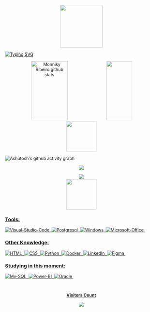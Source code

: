 
<div align = "center">
  <img height = "140px" src = "https://user-images.githubusercontent.com/92947069/183311882-d6cec5b0-18e8-48cf-a551-098f295fbce5.gif" >
</div>

  
[![Typing SVG](https://readme-typing-svg.herokuapp.com/?color=ffc1d5&size=35&center=true&vCenter=true&width=1000&lines=HELLO,+MY+NAME+is+Monniky+Ribeiro;I'm+27+years+old;I+am+from+Brasília,+DF;I'm+a+database+student;Be+Welcome!+:%29)](https://git.io/typing-svg)


<div align="center">  
  <img width="49%" height="195px" src="https://github-readme-stats.vercel.app/api?username=monnikys&show_icons=true&count_private=true&hide_border=true&title_color=fc6998&icon_color=fc6998&text_color=fc6998&bg_color=ffc1d5" alt="Monniky Ribeiro github stats" /> 
  <img width="41%" height="195px" src="https://github-readme-stats.vercel.app/api/top-langs/?username=monnikys&layout=compact&hide_border=true&title_color=fc6998&text_color=fc6998&bg_color=ffc1d5" />
</div>

<div align="center">  
 <img height = "100px" src="https://user-images.githubusercontent.com/92947069/183308602-5b5810ac-0990-45e6-b448-043c239db400.gif"/>
</div>
 
![Ashutosh's github activity graph](https://github-readme-activity-graph.vercel.app/graph?username=monnikys&bg_color=ffc1d5&color=fc6998&line=f74780&point=f74780&area=true&hide_border=true)

<p align="center">
  <img src="https://github-profile-trophy.vercel.app/?username=monnikys&theme=dracula&row=2&no-bg=true&column=3&margin-w=15&margin-h=15" />
</p>

<div align="center">  
<a href="https://www.instagram.com/__.monamour/" target="_blank"><img src="https://img.shields.io/badge/-Instagram-%23E4405F?style=for-the-badge&logo=instagram&logoColor=white"</a>
</div>

<div align="center">  
 <img height = "100px" src = "https://user-images.githubusercontent.com/92947069/183309444-40054815-7603-4409-b613-603095a0e7d2.gif" >
</div> 

### Tools:
![Visual-Studio-Code](https://icongr.am/devicon/visualstudio-plain.svg?size=30&color=currentColor)&nbsp;
![Postgresql](https://icongr.am/devicon/postgresql-original-wordmark.svg?size=30&color=currentColor)&nbsp;
![Windows](https://icongr.am/devicon/windows8-original.svg?size=30&color=currentColor)&nbsp;
![Microsoft-Office](https://icongr.am/simple/microsoftoffice.svg?size=30&color=44a25b&colored=false)&nbsp;

 
### Other Knowledge:

![HTML](https://icongr.am/devicon/html5-original-wordmark.svg?size=30&color=currentColor)&nbsp;
![CSS](https://icongr.am/devicon/css3-original-wordmark.svg?size=30&color=currentColor)&nbsp;
![Python](https://icongr.am/devicon/python-original.svg?size=30&color=currentColor)&nbsp;
![Docker](https://icongr.am/devicon/docker-original-wordmark.svg?size=30&color=currentColor)&nbsp;
![LinkedIn](https://icongr.am/devicon/linkedin-original.svg?size=30&color=currentColor)&nbsp;
![Figma](https://icongr.am/simple/figma.svg?size=30&color=ff4000&colored=false)&nbsp;

  
### Studying in this moment:
![My-SQL](https://icongr.am/devicon/mysql-original-wordmark.svg?size=30&color=currentColor)&nbsp;
![Power-BI](https://icongr.am/simple/powerbi.svg?size=30&color=ffc800&colored=false)&nbsp;
![Oracle](https://icongr.am/devicon/oracle-original.svg?size=30&color=currentColor)&nbsp;

<div align="center">
<br><p align="centre"><b>Visitors Count</b></p>  
<p align="center"><img align="center" src="https://profile-counter.glitch.me/{monnikys}/count.svg" /></p> 
<br></div>



